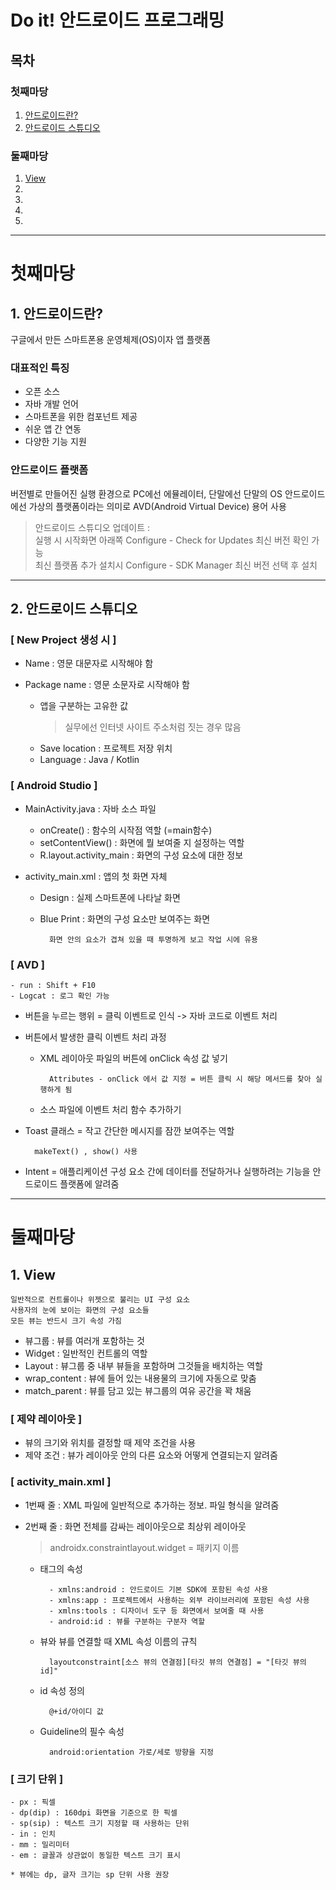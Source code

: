 Do it! 안드로이드 프로그래밍
====

목차
--
### 첫째마당
1. [안드로이드란?](#1-안드로이드란)
2. [안드로이드 스튜디오](#2-안드로이드-스튜디오)
### 둘째마당
1. [View](#1-View)
2.
3.
4.
5.
    
***

# 첫째마당
## 1. 안드로이드란?
  구글에서 만든 스마트폰용 운영체제(OS)이자 앱 플랫폼
  
### 대표적인 특징
- 오픈 소스
- 자바 개발 언어
- 스마트폰을 위한 컴포넌트 제공
- 쉬운 앱 간 연동
- 다양한 기능 지원

### 안드로이드 플랫폼
  버전별로 만들어진 실행 환경으로 PC에선 에뮬레이터, 단말에선 단말의 OS
  안드로이드에선 가상의 플랫폼이라는 의미로 AVD(Android Virtual Device) 용어 사용
  
> 안드로이드 스튜디오 업데이트 :
<br>실행 시 시작화면 아래쪽 Configure - Check for Updates 최신 버전 확인 가능 
<br> 최신 플랫폼 추가 설치시 Configure - SDK Manager 최신 버전 선택 후 설치

***

## 2. 안드로이드 스튜디오
### [ New Project 생성 시 ]
- Name : 영문 대문자로 시작해야 함
    
- Package name : 영문 소문자로 시작해야 함
    - 앱을 구분하는 고유한 값
        > 실무에선 인터넷 사이트 주소처럼 짓는 경우 많음
    - Save location : 프로젝트 저장 위치
    - Language : Java / Kotlin

### [ Android Studio ]
- MainActivity.java : 자바 소스 파일
    - onCreate() : 함수의 시작점 역할 (=main함수)
    - setContentView() : 화면에 뭘 보여줄 지 설정하는 역할
    - R.layout.activity_main : 화면의 구성 요소에 대한 정보

- activity_main.xml : 앱의 첫 화면 자체
    - Design : 실제 스마트폰에 나타날 화면
    - Blue Print : 화면의 구성 요소만 보여주는 화면
    
            화면 안의 요소가 겹쳐 있을 때 투명하게 보고 작업 시에 유용

### [ AVD ]
    - run : Shift + F10
    - Logcat : 로그 확인 가능

* 버튼을 누르는 행위 = 클릭 이벤트로 인식 -> 자바 코드로 이벤트 처리

* 버튼에서 발생한 클릭 이벤트 처리 과정
    - XML 레이아웃 파일의 버튼에 onClick 속성 값 넣기
    
            Attributes - onClick 에서 값 지정 = 버튼 클릭 시 해당 메서드를 찾아 실행하게 됨
    - 소스 파일에 이벤트 처리 함수 추가하기
    
* Toast 클래스 = 작고 간단한 메시지를 잠깐 보여주는 역할

        makeText() , show() 사용

* Intent = 애플리케이션 구성 요소 간에 데이터를 전달하거나 실행하려는 기능을 안드로이드 플랫폼에 알려줌

***

# 둘째마당
## 1. View
    일반적으로 컨트롤이나 위젯으로 불리는 UI 구성 요소
    사용자의 눈에 보이는 화면의 구성 요소들
    모든 뷰는 반드시 크기 속성 가짐
    
- 뷰그룹 : 뷰를 여러개 포함하는 것
- Widget : 일반적인 컨트롤의 역할
- Layout : 뷰그룹 중 내부 뷰들을 포함하며 그것들을 배치하는 역할
- wrap_content : 뷰에 들어 있는 내용물의 크기에 자동으로 맞춤
- match_parent : 뷰를 담고 있는 뷰그룹의 여유 공간을 꽉 채움

### [ 제약 레이아웃 ]
- 뷰의 크기와 위치를 결정할 때 제약 조건을 사용
- 제약 조건 : 뷰가 레이아웃 안의 다른 요소와 어떻게 연결되는지 알려줌

### [ activity_main.xml ]
- 1번째 줄 : XML 파일에 일반적으로 추가하는 정보. 파일 형식을 알려줌
- 2번째 줄 : 화면 전체를 감싸는 레이아웃으로 최상위 레이아웃
    > androidx.constraintlayout.widget = 패키지 이름

    - 태그의 속성 
        
            - xmlns:android : 안드로이드 기본 SDK에 포함된 속성 사용
            - xmlns:app : 프로젝트에서 사용하는 외부 라이브러리에 포함된 속성 사용
            - xmlns:tools : 디자이너 도구 등 화면에서 보여줄 때 사용
            - android:id : 뷰를 구분하는 구분자 역할
            
    - 뷰와 뷰를 연결할 때 XML 속성 이름의 규칙
    
            layoutconstraint[소스 뷰의 연결점][타깃 뷰의 연결점] = "[타깃 뷰의 id]"
            
    - id 속성 정의
    
            @+id/아이디 값
            
    - Guideline의 필수 속성
    
            android:orientation 가로/세로 방향을 지정

### [ 크기 단위 ]
    - px : 픽셀
    - dp(dip) : 160dpi 화면을 기준으로 한 픽셀
    - sp(sip) : 텍스트 크기 지정할 때 사용하는 단위
    - in : 인치
    - mm : 밀리미터
    - em : 글꼴과 상관없이 동일한 텍스트 크기 표시
    
    * 뷰에는 dp, 글자 크기는 sp 단위 사용 권장

